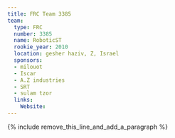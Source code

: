```yaml
---
title: FRC Team 3385
team:
  type: FRC
  number: 3385
  name: RoboticST
  rookie_year: 2010
  location: gesher haziv, Z, Israel
  sponsors:
  - milouot
  - Iscar
  - A.Z industries
  - SRT
  - sulam tzor
  links:
    Website:
---
```


{% include remove_this_line_and_add_a_paragraph %}